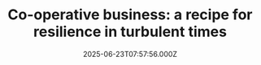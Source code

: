 ---
title: "Co-operative business: a recipe for resilience in turbulent times"
date: 2025-06-23T07:57:56.000Z
category: Human Kindness
externalLink: "https://www.positive.news/society/co-operative-business-a-recipe-for-resilience-in-turbulent-times/"
image: ""
excerpt: "More than 180 years ago, the foundation was laid for a pioneering new business model. Today, the global co-operative movement is stronger than ever The post Co-operative business: a recipe for resilience in turbulent times appeared first on Positive News.…"
---